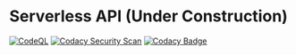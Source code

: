 # Serverless API (Under Construction)

[![CodeQL](https://github.com/gololobov-dev/serverless-api/actions/workflows/codeql-analysis.yml/badge.svg?branch=main)](https://github.com/gololobov-dev/serverless-api/actions/workflows/codeql-analysis.yml)
[![Codacy Security Scan](https://github.com/gololobov-dev/serverless-api/actions/workflows/codacy-analysis.yml/badge.svg?branch=main)](https://github.com/gololobov-dev/serverless-api/actions/workflows/codacy-analysis.yml)
[![Codacy Badge](https://app.codacy.com/project/badge/Grade/f818a2d75de24256882c53466b431264)](https://www.codacy.com/gh/gololobov-dev/serverless-api/dashboard?utm_source=github.com&amp;utm_medium=referral&amp;utm_content=gololobov-dev/serverless-api&amp;utm_campaign=Badge_Grade)
